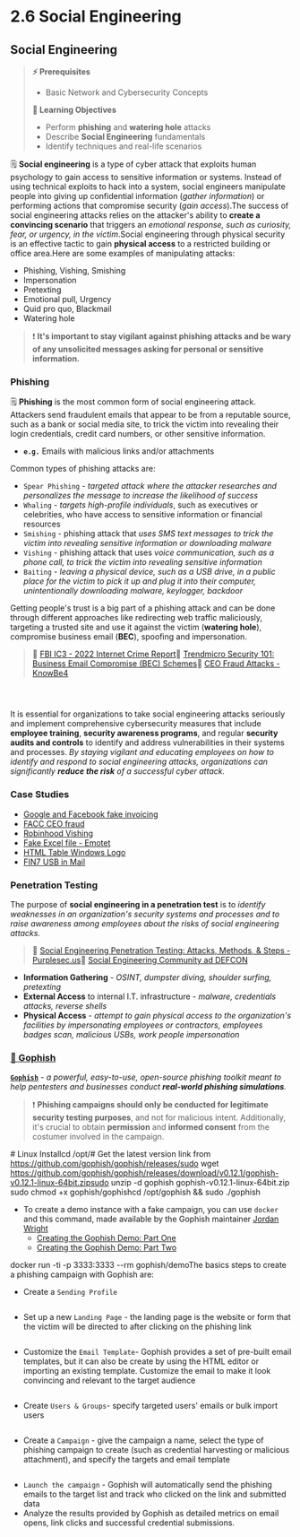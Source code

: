 # 2.6 Social Engineering

## Social Engineering

> **⚡ Prerequisites**
>
> * Basic Network and Cybersecurity Concepts
>
> **📕 Learning Objectives**
>
> * Perform **phishing** and **watering hole** attacks
> * Describe **Social Engineering** fundamentals
> * Identify techniques and real-life scenarios

🗒️ **Social engineering** is a type of cyber attack that exploits human psychology to gain access to sensitive information or systems. Instead of using technical exploits to hack into a system, social engineers manipulate people into giving up confidential information (_gather information_) or performing actions that compromise security (_gain access_).The success of social engineering attacks relies on the attacker's ability to **create a convincing scenario** that triggers an _emotional response, such as curiosity, fear, or urgency, in the victim_.Social engineering through physical security is an effective tactic to gain **physical access** to a restricted building or office area.Here are some examples of manipulating attacks:

* Phishing, Vishing, Smishing
* Impersonation
* Pretexting
* Emotional pull, Urgency
* Quid pro quo, Blackmail
* Watering hole

> ❗ **It's important to stay vigilant against phishing attacks and be wary of any unsolicited messages asking for personal or sensitive information.**

### Phishing <a href="#phishing" id="phishing"></a>

🗒️ **Phishing** is the most common form of social engineering attack. Attackers send fraudulent emails that appear to be from a reputable source, such as a bank or social media site, to trick the victim into revealing their login credentials, credit card numbers, or other sensitive information.

* **`e.g.`** Emails with malicious links and/or attachments

Common types of phishing attacks are:

* `Spear Phishing` - _targeted attack where the attacker researches and personalizes the message to increase the likelihood of success_
* `Whaling` - _targets high-profile individuals_, such as executives or celebrities, who have access to sensitive information or financial resources
* `Smishing` - phishing attack that _uses SMS text messages to trick the victim into revealing sensitive information or downloading malware_
* `Vishing` - phishing attack that uses _voice communication, such as a phone call, to trick the victim into revealing sensitive information_
* `Baiting` - _leaving a physical device, such as a USB drive, in a public place for the victim to pick it up and plug it into their computer, unintentionally downloading malware, keylogger, backdoor_

Getting people's trust is a big part of a phishing attack and can be done through different approaches like redirecting web traffic maliciously, targeting a trusted site and use it against the victim (**watering hole**), compromise business email (**BEC**), spoofing and impersonation.

> 📌 [FBI IC3 - 2022 Internet Crime Report](https://www.ic3.gov/Media/PDF/AnnualReport/2022\_IC3Report.pdf)​​​​​​​📌 [Trendmicro Security 101: Business Email Compromise (BEC) Schemes](https://www.trendmicro.com/vinfo/fr/security/news/cybercrime-and-digital-threats/business-email-compromise-bec-schemes)​📌 [CEO Fraud Attacks - KnowBe4](https://www.knowbe4.com/ceo-fraud)​

<figure><img src="https://2946054920-files.gitbook.io/~/files/v0/b/gitbook-x-prod.appspot.com/o/spaces%2FlhjuckuLbvBn36EoFL7P%2Fuploads%2Fgit-blob-57273369be3918a5f58ae97927cc4425d4ebdd2d%2Fimage-20230430173938810.png?alt=media" alt=""><figcaption></figcaption></figure>

<figure><img src="https://2946054920-files.gitbook.io/~/files/v0/b/gitbook-x-prod.appspot.com/o/spaces%2FlhjuckuLbvBn36EoFL7P%2Fuploads%2Fgit-blob-e302f5aeba1d122ee54eae7298a36d6e71b11eb8%2Fimage-20230430174159761.png?alt=media" alt=""><figcaption></figcaption></figure>

<figure><img src="https://2946054920-files.gitbook.io/~/files/v0/b/gitbook-x-prod.appspot.com/o/spaces%2FlhjuckuLbvBn36EoFL7P%2Fuploads%2Fgit-blob-91ed6c578deaa383bdcc8a7559e6d4221df4fbfa%2Fimage-20230430173841740.png?alt=media" alt=""><figcaption></figcaption></figure>

It is essential for organizations to take social engineering attacks seriously and implement comprehensive cybersecurity measures that include **employee training**, **security awareness programs**, and regular **security audits and controls** to identify and address vulnerabilities in their systems and processes. _By staying vigilant and educating employees on how to identify and respond to social engineering attacks, organizations can significantly **reduce the risk** of a successful cyber attack._

### Case Studies <a href="#case-studies" id="case-studies"></a>

* ​[Google and Facebook fake invoicing](https://www.trendmicro.com/vinfo/fr/security/news/cybercrime-and-digital-threats/google-and-facebook-fraudster-pleads-guilty-to-100-million-scam)​
* ​[FACC CEO fraud](https://www.trendmicro.com/vinfo/pl/security/news/cybercrime-and-digital-threats/austrian-aeronautics-company-loses-42m-to-bec-scam)​
* ​[Robinhood Vishing](https://www.bleepingcomputer.com/news/security/robinhood-discloses-data-breach-impacting-7-million-customers/)​
* ​[Fake Excel file - Emotet](https://unit42.paloaltonetworks.com/new-emotet-infection-method/)​
* ​[HTML Table Windows Logo](https://www.microsoft.com/en-us/security/blog/2021/08/18/trend-spotting-email-techniques-how-modern-phishing-emails-hide-in-plain-sight/)​
* ​[FIN7 USB in Mail](https://www.bleepingcomputer.com/news/security/fbi-hackers-use-badusb-to-target-defense-firms-with-ransomware/)​

### Penetration Testing <a href="#penetration-testing" id="penetration-testing"></a>

The purpose of **social engineering in a penetration test** is to _identify weaknesses in an organization's security systems and processes and to raise awareness among employees about the risks of social engineering attacks._

> 📌 [Social Engineering Penetration Testing: Attacks, Methods, & Steps - Purplesec.us](https://purplesec.us/social-engineering-penetration-testing/)​📌 [Social Engineering Community ad DEFCON](https://www.se.community/)​

* **Information Gathering** - _OSINT, dumpster diving, shoulder surfing, pretexting_
* **External Access** to internal I.T. infrastructure - _malware, credentials attacks, reverse shells_
* **Physical Access** - _attempt to gain physical access to the organization's facilities by impersonating employees or contractors, employees badges scan, malicious USBs, work people impersonation_

### ​[🔬 Gophish](https://getgophish.com/)​ <a href="#gophish" id="gophish"></a>

​[**`Gophish`**](https://github.com/gophish/gophish) - _a powerful, easy-to-use, open-source phishing toolkit meant to help pentesters and businesses conduct **real-world phishing simulations**._

> ❗ **Phishing campaigns should only be conducted for legitimate security testing purposes**, and not for malicious intent. Additionally, it's crucial to obtain **permission** and **informed consent** from the costumer involved in the campaign.

\# Linux Installcd /opt/​# Get the latest version link from https://github.com/gophish/gophish/releases/sudo wget https://github.com/gophish/gophish/releases/download/v0.12.1/gophish-v0.12.1-linux-64bit.zip​sudo unzip -d gophish gophish-v0.12.1-linux-64bit.zip​sudo chmod +x gophish/gophish​cd /opt/gophish && sudo ./gophish

* To create a demo instance with a fake campaign, you can use `docker` and this command, made available by the Gophish maintainer [Jordan Wright](https://github.com/jordan-wright)​
  * ​[Creating the Gophish Demo: Part One](https://getgophish.com/blog/post/2019-01-04-creating-the-gophish-demo-part-one/)​
  * ​[Creating the Gophish Demo: Part Two](https://getgophish.com/blog/post/2019-01-11-creating-the-gophish-demo-part-two/)​

docker run -ti -p 3333:3333 --rm gophish/demoThe basics steps to create a phishing campaign with Gophish are:

* Create a `Sending Profile`

<figure><img src="https://2946054920-files.gitbook.io/~/files/v0/b/gitbook-x-prod.appspot.com/o/spaces%2FlhjuckuLbvBn36EoFL7P%2Fuploads%2Fgit-blob-0434f06b839a0ab150b0dbdf085e398284bbc9fd%2Fimage-20230430215816312.png?alt=media" alt=""><figcaption></figcaption></figure>

* Set up a new `Landing Page` - the landing page is the website or form that the victim will be directed to after clicking on the phishing link

<figure><img src="https://2946054920-files.gitbook.io/~/files/v0/b/gitbook-x-prod.appspot.com/o/spaces%2FlhjuckuLbvBn36EoFL7P%2Fuploads%2Fgit-blob-09daa76902dc9987712f9bc030e553aed33164f1%2Fimage-20230430220314084.png?alt=media" alt=""><figcaption></figcaption></figure>

* Customize the `Email Template`- Gophish provides a set of pre-built email templates, but it can also be create by using the HTML editor or importing an existing template. Customize the email to make it look convincing and relevant to the target audience

<figure><img src="https://2946054920-files.gitbook.io/~/files/v0/b/gitbook-x-prod.appspot.com/o/spaces%2FlhjuckuLbvBn36EoFL7P%2Fuploads%2Fgit-blob-f31d5d89fef7ec0eca580ecf7146f9daefe2b60f%2Fimage-20230430220437682.png?alt=media" alt=""><figcaption></figcaption></figure>

* Create `Users & Groups`- specify targeted users' emails or bulk import users

<figure><img src="https://2946054920-files.gitbook.io/~/files/v0/b/gitbook-x-prod.appspot.com/o/spaces%2FlhjuckuLbvBn36EoFL7P%2Fuploads%2Fgit-blob-cabf17a73c783786ba8c7d6bc571e7ce5f398f8f%2Fimage-20230430220810824.png?alt=media" alt=""><figcaption></figcaption></figure>

* Create a `Campaign` - give the campaign a name, select the type of phishing campaign to create (such as credential harvesting or malicious attachment), and specify the targets and email template

<figure><img src="https://2946054920-files.gitbook.io/~/files/v0/b/gitbook-x-prod.appspot.com/o/spaces%2FlhjuckuLbvBn36EoFL7P%2Fuploads%2Fgit-blob-b2f104f99656c0ce85dff118f7f8eb635af69484%2Fimage-20230430220159433.png?alt=media" alt=""><figcaption></figcaption></figure>

* `Launch the campaign` - Gophish will automatically send the phishing emails to the target list and track who clicked on the link and submitted data
* Analyze the results provided by Gophish as detailed metrics on email opens, link clicks and successful credential submissions.
